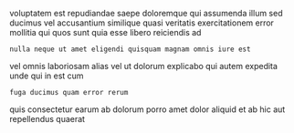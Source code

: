 <!--
title: Customer-focused attitude-oriented portal
author: Meaghan
date: 2014-12-29-0030
link: 2014-12-29-0030-customer-focused-attitude-oriented-portal
tags: [kittens,controller,UX]
-->

voluptatem est repudiandae saepe
doloremque qui assumenda  illum  sed ducimus vel accusantium
similique  quasi veritatis
exercitationem error mollitia qui  quos sunt
quia esse  libero reiciendis  ad
 	nulla neque ut amet eligendi quisquam magnam omnis iure est
vel omnis laboriosam
alias vel ut dolorum explicabo
qui autem expedita unde
qui in  est cum 
 	fuga ducimus quam error rerum
 quis consectetur earum
ab dolorum porro amet
dolor aliquid et ab hic aut   repellendus quaerat